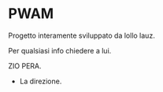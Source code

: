 # PWAM

Progetto interamente sviluppato da lollo lauz.

Per qualsiasi info chiedere a lui.

ZIO PERA.

- La direzione.
